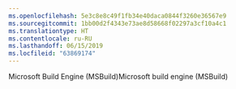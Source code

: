 ```yaml
---
ms.openlocfilehash: 5e3c8e8c49f1fb34e40daca0844f3260e36567e9
ms.sourcegitcommit: 1bb00d2f4343e73ae8d58668f02297a3cf10a4c1
ms.translationtype: HT
ms.contentlocale: ru-RU
ms.lasthandoff: 06/15/2019
ms.locfileid: "63869174"
---
```

<span data-ttu-id="dde04-101">Microsoft Build Engine (MSBuild)</span><span class="sxs-lookup"><span data-stu-id="dde04-101">Microsoft build engine (MSBuild)</span></span>